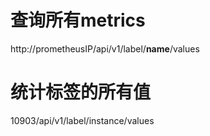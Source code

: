 # 查询所有metrics
http://prometheusIP/api/v1/label/__name__/values
# 统计标签的所有值
10903/api/v1/label/instance/values